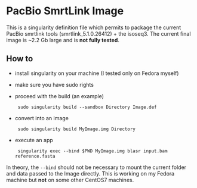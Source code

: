 # PacBio SmrtLink Image

This is a singularity definition file which permits to package the current PacBio smrtlink tools (smrtlink_5.1.0.26412) + the isoseq3.
The current final image is ~2.2 Gb large and is **not fully tested**.


## How to

 - install singularity on your machine (I tested only on Fedora myself)
 - make sure you have sudo rights
 - proceed with the build (an example)

        sudo singularity build --sandbox Directory Image.def
 
 - convert into an image

        sudo singularity build MyImage.img Directory

 - execute an app

        singularity exec --bind $PWD MyImage.img blasr input.bam reference.fasta
        
 In theory, the ``--bind`` should not be necessary to mount the current folder and data passed to the Image directly.
 This is working on my Fedora machine but **not** on some other CentOS7 machines.
